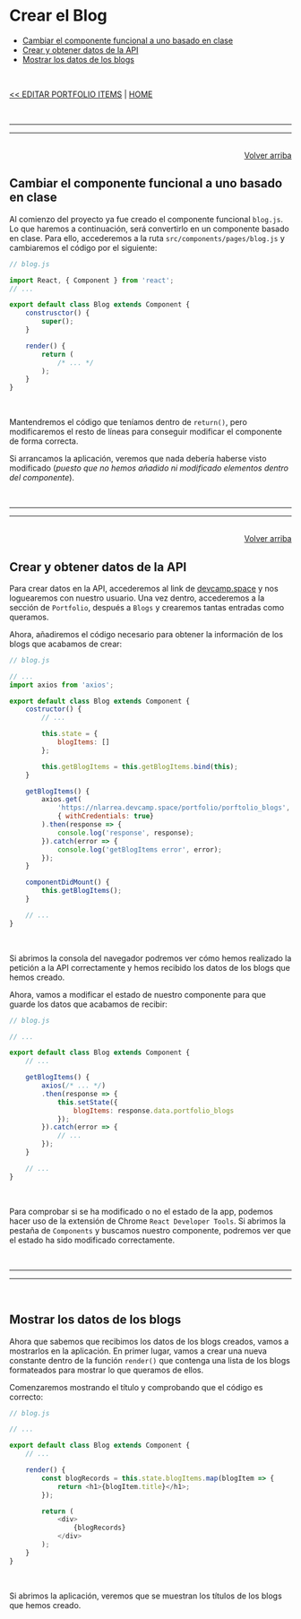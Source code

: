 # Crear el Blog

<div id="index"></div>

* [Cambiar el componente funcional a uno basado en clase](#cambiar-el-componente-funcional-a-uno-basado-en-clase)
* [Crear y obtener datos de la API](#crear-y-obtener-datos-de-la-api)
* [Mostrar los datos de los blogs](#mostrar-los-datos-de-los-blogs)

<br/>


[<< EDITAR PORTFOLIO ITEMS](../08_portfolio_manager/33_editar_portfolio_items.md#editar-portfolioitems) | [HOME](../../../README.md#devcamp)


<br/><hr/>
<hr/><br/>


<div align='right'>
    <a href='#index'>Volver arriba</a>
</div>


## Cambiar el componente funcional a uno basado en clase

Al comienzo del proyecto ya fue creado el componente funcional `blog.js`. Lo que haremos a continuación, será convertirlo en un componente basado en clase. Para ello, accederemos a la ruta `src/components/pages/blog.js` y cambiaremos el código por el siguiente:

```js
// blog.js

import React, { Component } from 'react';
// ...

export default class Blog extends Component {
    construsctor() {
        super();
    }

    render() {
        return (
            /* ... */
        );
    }
}
```

<br/>

Mantendremos el código que teníamos dentro de `return()`, pero modificaremos el resto de líneas para conseguir modificar el componente de forma correcta.

Si arrancamos la aplicación, veremos que nada debería haberse visto modificado (*puesto que no hemos añadido ni modificado elementos dentro del componente*).


<br/><hr/>
<hr/><br/>


<div align='right'>
    <a href='#index'>Volver arriba</a>
</div>


## Crear y obtener datos de la API

Para crear datos en la API, accederemos al link de [devcamp.space](https://www.devcamp.space/) y nos loguearemos con nuestro usuario. Una vez dentro, accederemos a la sección de `Portfolio`, después a `Blogs` y crearemos tantas entradas como queramos.

Ahora, añadiremos el código necesario para obtener la información de los blogs que acabamos de crear:

```js
// blog.js

// ...
import axios from 'axios';

export default class Blog extends Component {
    costructor() {
        // ...

        this.state = {
            blogItems: []
        };

        this.getBlogItems = this.getBlogItems.bind(this);
    }

    getBlogItems() {
        axios.get(
            'https://nlarrea.devcamp.space/portfolio/porftolio_blogs',
            { withCredentials: true}
        ).then(response => {
            console.log('response', response);
        }).catch(error => {
            console.log('getBlogItems error', error);
        });
    }

    componentDidMount() {
        this.getBlogItems();
    }

    // ...
}
```

<br/>

Si abrimos la consola del navegador podremos ver cómo hemos realizado la petición a la API correctamente y hemos recibido los datos de los blogs que hemos creado.

Ahora, vamos a modificar el estado de nuestro componente para que guarde los datos que acabamos de recibir:

```js
// blog.js

// ...

export default class Blog extends Component {
    // ...

    getBlogItems() {
        axios(/* ... */)
        .then(response => {
            this.setState({
                blogItems: response.data.portfolio_blogs
            });
        }).catch(error => {
            // ...
        });
    }

    // ...
}
```

<br/>

Para comprobar si se ha modificado o no el estado de la app, podemos hacer uso de la extensión de Chrome `React Developer Tools`. Si abrimos la pestaña de `Components` y buscamos nuestro componente, podremos ver que el estado ha sido modificado correctamente.


<br/><hr/>
<hr/><br/>


## Mostrar los datos de los blogs

Ahora que sabemos que recibimos los datos de los blogs creados, vamos a mostrarlos en la aplicación. En primer lugar, vamos a crear una nueva constante dentro de la función `render()` que contenga una lista de los blogs formateados para mostrar lo que queramos de ellos.

Comenzaremos mostrando el título y comprobando que el código es correcto:

```js
// blog.js

// ...

export default class Blog extends Component {
    // ...

    render() {
        const blogRecords = this.state.blogItems.map(blogItem => {
            return <h1>{blogItem.title}</h1>;
        });

        return (
            <div>
                {blogRecords}
            </div>
        );
    }
}
```

<br/>

Si abrimos la aplicación, veremos que se muestran los títulos de los blogs que hemos creado.
